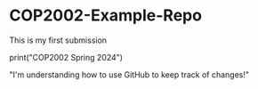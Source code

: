 # COP2002-Example-Repo
This is my first submission

print("COP2002 Spring 2024")


"I'm understanding how to use GitHub to keep track of changes!"
